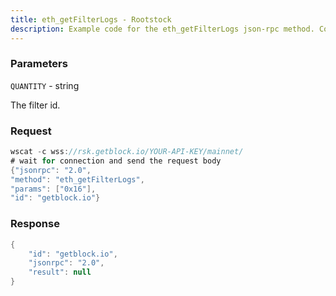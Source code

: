 ```yaml
---
title: eth_getFilterLogs - Rootstock
description: Example code for the eth_getFilterLogs json-rpc method. Сomplete guide on how to use eth_getFilterLogs json-rpc in GetBlock.io Web3 documentation.
---
```


### Parameters


`QUANTITY` - string

The filter id.

### Request

``` java
wscat -c wss://rsk.getblock.io/YOUR-API-KEY/mainnet/ 
# wait for connection and send the request body 
{"jsonrpc": "2.0",
"method": "eth_getFilterLogs",
"params": ["0x16"],
"id": "getblock.io"}
```

###  Response

``` java
{
    "id": "getblock.io",
    "jsonrpc": "2.0",
    "result": null
}
```

